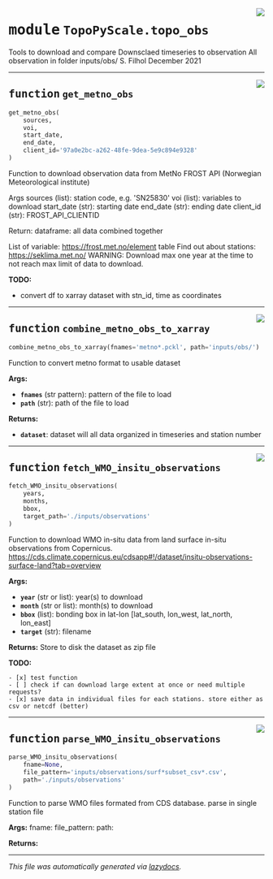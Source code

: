 <!-- markdownlint-disable -->

<a href="https://github.com/ArcticSnow/TopoPyScale/TopoPyScale/topo_obs.py#L0"><img align="right" style="float:right;" src="https://img.shields.io/badge/-source-cccccc?style=flat-square"></a>

# <kbd>module</kbd> `TopoPyScale.topo_obs`
Tools to download and compare Downsclaed timeseries to observation All observation in folder inputs/obs/ S. Filhol December 2021 


---

<a href="https://github.com/ArcticSnow/TopoPyScale/TopoPyScale/topo_obs.py#L15"><img align="right" style="float:right;" src="https://img.shields.io/badge/-source-cccccc?style=flat-square"></a>

## <kbd>function</kbd> `get_metno_obs`

```python
get_metno_obs(
    sources,
    voi,
    start_date,
    end_date,
    client_id='97a0e2bc-a262-48fe-9dea-5e9c894e9328'
)
```

Function to download observation data from MetNo FROST API (Norwegian Meteorological institute) 

Args  sources (list): station code, e.g. 'SN25830'  voi (list): variables to download  start_date (str): starting date  end_date (str): ending date  client_id (str): FROST_API_CLIENTID 

Return:   dataframe: all data combined together 

List of variable: https://frost.met.no/element table Find out about stations: https://seklima.met.no/  WARNING: Download max one year at the time to not reach max limit of data to download. 



**TODO:**
 
- convert df to xarray dataset with stn_id, time as coordinates 


---

<a href="https://github.com/ArcticSnow/TopoPyScale/TopoPyScale/topo_obs.py#L74"><img align="right" style="float:right;" src="https://img.shields.io/badge/-source-cccccc?style=flat-square"></a>

## <kbd>function</kbd> `combine_metno_obs_to_xarray`

```python
combine_metno_obs_to_xarray(fnames='metno*.pckl', path='inputs/obs/')
```

Function to convert metno format to usable dataset 



**Args:**
 
 - <b>`fnames`</b> (str pattern):  pattern of the file to load 
 - <b>`path`</b> (str):  path of the file to load 



**Returns:**
 
 - <b>`dataset`</b>:  dataset will all data organized in timeseries and station number 


---

<a href="https://github.com/ArcticSnow/TopoPyScale/TopoPyScale/topo_obs.py#L92"><img align="right" style="float:right;" src="https://img.shields.io/badge/-source-cccccc?style=flat-square"></a>

## <kbd>function</kbd> `fetch_WMO_insitu_observations`

```python
fetch_WMO_insitu_observations(
    years,
    months,
    bbox,
    target_path='./inputs/observations'
)
```

Function to download WMO in-situ data from land surface in-situ observations from Copernicus. https://cds.climate.copernicus.eu/cdsapp#!/dataset/insitu-observations-surface-land?tab=overview 



**Args:**
 
 - <b>`year`</b> (str or list):  year(s) to download 
 - <b>`month`</b> (str or list):  month(s) to download 
 - <b>`bbox`</b> (list):  bonding box in lat-lon [lat_south, lon_west, lat_north, lon_east] 
 - <b>`target`</b> (str):  filename 



**Returns:**
 Store to disk the dataset as zip file 



**TODO:**
 
    - [x] test function 
    - [ ] check if can download large extent at once or need multiple requests? 
    - [x] save data in individual files for each stations. store either as csv or netcdf (better) 


---

<a href="https://github.com/ArcticSnow/TopoPyScale/TopoPyScale/topo_obs.py#L163"><img align="right" style="float:right;" src="https://img.shields.io/badge/-source-cccccc?style=flat-square"></a>

## <kbd>function</kbd> `parse_WMO_insitu_observations`

```python
parse_WMO_insitu_observations(
    fname=None,
    file_pattern='inputs/observations/surf*subset_csv*.csv',
    path='./inputs/observations'
)
```

Function to parse WMO files formated from CDS database. parse in single station file 



**Args:**
  fname:  file_pattern:  path: 



**Returns:**
 




---

_This file was automatically generated via [lazydocs](https://github.com/ml-tooling/lazydocs)._
